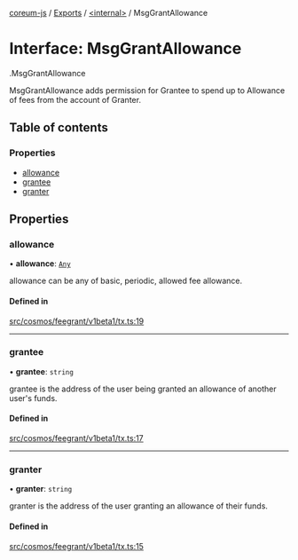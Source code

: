 [coreum-js](../README.md) / [Exports](../modules.md) / [<internal\>](../modules/internal_.md) / MsgGrantAllowance

# Interface: MsgGrantAllowance

[<internal>](../modules/internal_.md).MsgGrantAllowance

MsgGrantAllowance adds permission for Grantee to spend up to Allowance
of fees from the account of Granter.

## Table of contents

### Properties

- [allowance](internal_.MsgGrantAllowance.md#allowance)
- [grantee](internal_.MsgGrantAllowance.md#grantee)
- [granter](internal_.MsgGrantAllowance.md#granter)

## Properties

### allowance

• **allowance**: [`Any`](../modules/internal_.md#any)

allowance can be any of basic, periodic, allowed fee allowance.

#### Defined in

[src/cosmos/feegrant/v1beta1/tx.ts:19](https://github.com/CooperFoundation/coreum-js/blob/f8fbe50/src/cosmos/feegrant/v1beta1/tx.ts#L19)

___

### grantee

• **grantee**: `string`

grantee is the address of the user being granted an allowance of another user's funds.

#### Defined in

[src/cosmos/feegrant/v1beta1/tx.ts:17](https://github.com/CooperFoundation/coreum-js/blob/f8fbe50/src/cosmos/feegrant/v1beta1/tx.ts#L17)

___

### granter

• **granter**: `string`

granter is the address of the user granting an allowance of their funds.

#### Defined in

[src/cosmos/feegrant/v1beta1/tx.ts:15](https://github.com/CooperFoundation/coreum-js/blob/f8fbe50/src/cosmos/feegrant/v1beta1/tx.ts#L15)

